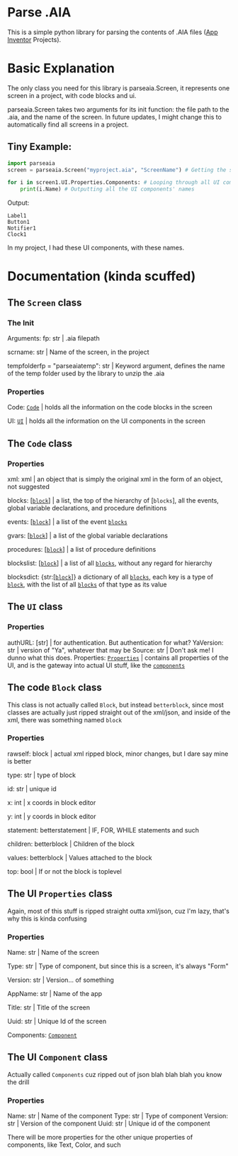 # Parse .AIA
This is a simple python library for parsing the contents of .AIA files ([App Inventor](https://appinventor.mit.edu/) Projects).

# Basic Explanation
The only class you need for this library is parseaia.Screen, it represents one screen in a project, with code blocks and ui.

parseaia.Screen takes two arguments for its init function: the file path to the .aia, and the name of the screen.
In future updates, I might change this to automatically find all screens in a project.

## Tiny Example:
```py
import parseaia 
screen = parseaia.Screen("myproject.aia", "ScreenName") # Getting the screen from the .aia

for i in screen1.UI.Properties.Components: # Looping through all UI components
    print(i.Name) # Outputting all the UI components' names
```
Output:
```
Label1
Button1
Notifier1
Clock1
```
In my project, I had these UI components, with these names.

# Documentation (kinda scuffed)

## The `Screen` class

### The Init
Arguments:
fp: str | .aia filepath

scrname: str | Name of the screen, in the project

tempfolderfp = "parseaiatemp": str | Keyword argument, defines the name of the temp folder used by the library to unzip the .aia

### Properties
Code: [`Code`](https://github.com/PolarsBear/parseaia/blob/main/README.md#the-code-class) | holds all the information on the code blocks in the screen

UI: [`UI`](https://github.com/PolarsBear/parseaia/blob/main/README.md#the-ui-class) | holds all the information on the UI components in the screen

## The `Code` class

### Properties
xml: xml | an object that is simply the original xml in the form of an object, not suggested

blocks: [[`block`](https://github.com/PolarsBear/parseaia/blob/main/README.md#the-code-block-class)] | a list, the top of the hierarchy of [`blocks`], all the events, global variable declarations, and procedure definitions

events: [[`block`](https://github.com/PolarsBear/parseaia/blob/main/README.md#the-code-block-class)] | a list of the event [`blocks`](https://github.com/PolarsBear/parseaia/blob/main/README.md#the-code-block-class)

gvars: [[`block`](https://github.com/PolarsBear/parseaia/blob/main/README.md#the-code-block-class)] | a list of the global variable declarations

procedures: [[`block`](https://github.com/PolarsBear/parseaia/blob/main/README.md#the-code-block-class)] | a list of procedure definitions

blockslist: [[`block`](https://github.com/PolarsBear/parseaia/blob/main/README.md#the-code-block-class)] | a list of all [`blocks`](https://github.com/PolarsBear/parseaia/blob/main/README.md#the-code-block-class), without any regard for hierarchy

blocksdict: {str:[[`block`](https://github.com/PolarsBear/parseaia/blob/main/README.md#the-code-block-class)]} a dictionary of all [`blocks`](https://github.com/PolarsBear/parseaia/blob/main/README.md#the-code-block-class), each key is a type of [`block`](https://github.com/PolarsBear/parseaia/blob/main/README.md#the-code-block-class), with the list of all [`blocks`](https://github.com/PolarsBear/parseaia/blob/main/README.md#the-code-block-class) of that type as its value

## The `UI` class

### Properties
authURL: [str] | for authentication. But authentication for what?
YaVersion: str | version of "Ya", whatever that may be
Source: str | Don't ask me! I dunno what this does.
Properties: [`Properties`](https://github.com/PolarsBear/parseaia/blob/main/README.md#the-ui-properties-class) | contains all properties of the UI, and is the gateway into actual UI stuff, like the [`components`](https://github.com/PolarsBear/parseaia/blob/main/README.md#the-ui-component-class)

## The code `Block` class
This class is not actually called `Block`, but instead `betterblock`, since most classes are actually just ripped straight out of the xml/json, and inside of the xml, there was something named `block`

### Properties
rawself: block | actual xml ripped block, minor changes, but I dare say mine is better

type: str | type of block

id: str | unique id

x: int | x coords in block editor

y: int | y coords in block editor

statement: betterstatement | IF, FOR, WHILE statements and such

children: betterblock | Children of the block

values: betterblock | Values attached to the block

top: bool | If or not the block is toplevel

## The UI `Properties` class
Again, most of this stuff is ripped straight outta xml/json, cuz I'm lazy, that's why this is kinda confusing
### Properties
Name: str | Name of the screen

Type: str | Type of component, but since this is a screen, it's always "Form"

Version: str | Version... of something

AppName: str | Name of the app

Title: str | Title of the screen

Uuid: str | Unique Id of the screen

Components: [`Component`](https://github.com/PolarsBear/parseaia/blob/main/README.md#the-ui-component-class)

## The UI `Component` class
Actually called `Components` cuz ripped out of json blah blah blah you know the drill

### Properties
Name: str | Name of the component
Type: str | Type of component
Version: str | Version of the component
Uuid: str | Unique id of the component

There will be more properties for the other unique properties of components, like Text, Color, and such






